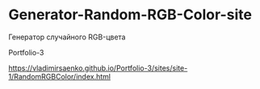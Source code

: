 # Generator-Random-RGB-Color-site
 
Генератор случайного RGB-цвета

Portfolio-3

https://vladimirsaenko.github.io/Portfolio-3/sites/site-1/RandomRGBColor/index.html
